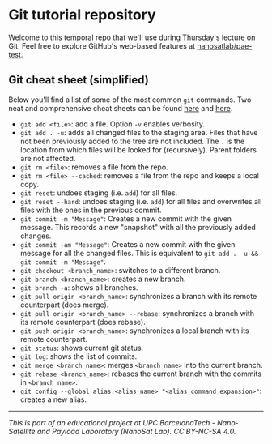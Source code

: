 # Git tutorial repository
Welcome to this temporal repo that we'll use during Thursday's lecture on Git. Feel free to explore GitHub's web-based features at [nanosatlab/pae-test](https://github.com/nanosatlab/pae-test).

## Git cheat sheet (simplified)
Below you'll find a list of some of the most common `git` commands. Two neat and comprehensive cheat sheets can be found [here](https://www.atlassian.com/dam/jcr:8132028b-024f-4b6b-953e-e68fcce0c5fa/atlassian-git-cheatsheet.pdf) and [here](https://services.github.com/on-demand/downloads/github-git-cheat-sheet.pdf).
* `git add <file>`: add a file. Option `-v` enables verbosity.
* `git add . -u`: adds all changed files to the staging area. Files that have not been previously added to the tree are not included. The `.` is the location from which files will be looked for (recursively). Parent folders are not affected.
* `git rm <file>`: removes a file from the repo.
* `git rm <file> --cached`: removes a file from the repo and keeps a local copy.
* `git reset`: undoes staging (i.e. `add`) for all files.
* `git reset --hard`: undoes staging (i.e. `add`) for all files and overwrites all files with the ones in the previous commit.
* `git commit -m "Message"`: Creates a new commit with the given message. This records a new "snapshot" with all the previously added changes.
* `git commit -am "Message"`: Creates a new commit with the given message for all the changed files. This is equivalent to `git add . -u && git commit -m "Message"`.
* `git checkout <branch_name>`: switches to a different branch.
* `git branch <branch_name>`: creates a new branch.
* `git branch -a`: shows all branches.
* `git pull origin <branch_name>`: synchronizes a branch with its remote counterpart (does merge).
* `git pull origin <branch_name> --rebase`: synchronizes a branch with its remote counterpart (does rebase).
* `git push origin <branch_name>`: synchronizes a local branch with its remote counterpart.
* `git status`: shows current git status.
* `git log`: shows the list of commits.
* `git merge <branch_name>`: merges `<branch_name>` into the current branch.
* `git rebase <branch_name>`: rebases the current branch with the commits in `<branch_name>`.
* `git config --global alias.<alias_name> "<alias_command_expansion>"`: creates a new alias.

-----
_This is part of an educational project at UPC BarcelonaTech - Nano-Satellite and Payload Laboratory (NanoSat Lab). CC BY-NC-SA 4.0._
